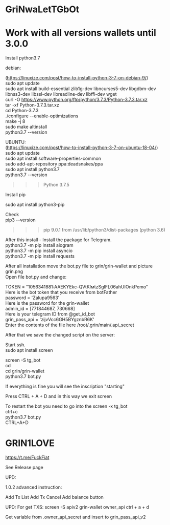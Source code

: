 # GriNwaLetTGbOt 

# Work with all versions wallets until 3.0.0 
  


Install python3.7  
  
debian:  
  
(https://linuxize.com/post/how-to-install-python-3-7-on-debian-9/)  
sudo apt update  
sudo apt install build-essential zlib1g-dev libncurses5-dev libgdbm-dev libnss3-dev libssl-dev libreadline-dev libffi-dev wget  
curl -O https://www.python.org/ftp/python/3.7.3/Python-3.7.3.tar.xz  
tar -xf Python-3.7.3.tar.xz  
cd Python-3.7.3  
./configure --enable-optimizations  
make -j 8  
sudo make altinstall  
python3.7 --version  
  
UBUNTU:  
(https://linuxize.com/post/how-to-install-python-3-7-on-ubuntu-18-04/)  
sudo apt update  
sudo apt install software-properties-common  
sudo add-apt-repository ppa:deadsnakes/ppa  
sudo apt install python3.7  
python3.7 --version  
>>> Python 3.7.5  
  
Install  pip  
  
sudo apt install python3-pip  
  
Check    
pip3 --version  
>>> pip 9.0.1 from /usr/lib/python3/dist-packages (python 3.6)  
    
After this install - Install the package for Telegram.  
python3.7 -m pip install aiogram  
python3.7 -m pip install asyncio  
python3.7 -m pip install requests  
  
  
After all installation move the bot.py file to grin/grin-wallet and picture grin.png   
Open file bot.py  and change:  
  
TOKEN = "1056341881:AAEKYEkс-QVtKIмtzSgIFL06ahUIOnkPemo"     
  Here is the bot token that you receive from botFather  
password = 'Zalupa9563'                                      
  Here is the password for the grin-wallet  
admin_id = [771844687, 730668]                               
  Here is your telegram ID from @get_id_bot  
grin_pass_api = 'zijvVcc6GH5BYgznbR6K'                       
  Enter the contents of the file here /root/.grin/main/.api_secret  
  
  
After that we save the changed script on the server:   
  
  
Start ssh.  
sudo apt install screen  
  
screen -S tg_bot  
cd  
cd grin/grin-wallet  
python3.7 bot.py  
  
  
If everything is fine you will see the inscription "starting"  
  
Press CTRL + A + D and in this way we exit screen  
  
To restart the bot you need to go into the screen -x tg_bot  
ctrl+c  
python3.7 bot.py   
CTRL+A+D  

# GRIN1LOVE   
  
https://t.me/FuckFiat

See Release page

UPD:

1.0.2 advanced instruction:

Add Tx List
Add Tx Cancel
Add balance button

UPD:
For get TXS:
screen -S apiv2
grin-wallet owner_api
ctrl + a + d

Get variable from .owner_api_secret and insert to
grin_pass_api_v2
